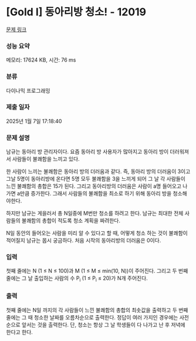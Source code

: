 # [Gold I] 동아리방 청소! - 12019 

[문제 링크](https://www.acmicpc.net/problem/12019) 

### 성능 요약

메모리: 17624 KB, 시간: 76 ms

### 분류

다이나믹 프로그래밍

### 제출 일자

2025년 1월 7일 17:18:40

### 문제 설명

<p>남규는 동아리 방 관리자이다. 요즘 동아리 방 사용자가 많아지고 동아리 방이 더러워져서 사람들이 불쾌함을 느끼고 있다.</p>

<p>한 사람이 느끼는 불쾌함은 동아리 방의 더러움과 같다. 즉, 동아리 방의 더러움이 3이고 그날 5명이 동아리방에 온다면 5명 모두 불쾌함을 3을 느끼게 되어 그 날 각 사람들이 느낀 불쾌함의 총합은 15가 된다. 그리고 동아리방의 더러움은 사람이 a명 들어오고 나가면 a만큼 증가한다. 그래서 사람들의 불쾌함을 최소로 하기 위해 동아리 방을 청소해야한다.</p>

<p>하지만 남규는 게을러서 총 N일중에 M번만 청소를 하려고 한다. 남규는 최대한 전체 사람들의 불쾌함의 총합이 적도록 청소 계획을 짜려한다.</p>

<p>N일 동안의 들어오는 사람을 미리 알 수 있다고 할 때, 어떻게 청소 하는 것이 불쾌함이 적어질지 남규는 몹시 궁금하다. 처음 시작의 동아리방의 더러움은 0이다.</p>

### 입력 

 <p>첫째 줄에는 N (1 ≤ N ≤ 100)과 M (1 ≤ M ≤ min(10, N))이 주어진다. 그리고 두 번째 줄에는 그 날 출입하는 사람의 수 P<sub>i</sub> (1 ≤ P<sub>i</sub> ≤ 20)가 N개 주어진다. </p>

### 출력 

 <p>첫째 줄에는 N일 까지의 각 사람들이 느낀 불쾌함의 총합의 최솟값을 출력하고 두 번째 줄에는 그 때 청소한 날짜를 오름차순으로 출력한다. 정답이 여러 가지인 경우에는 사전 순으로 앞서는 것을 출력한다. 단, 청소는 항상 그 날 학생들이 다 나가고 난 후 저녁에 한다고 한다.</p>

